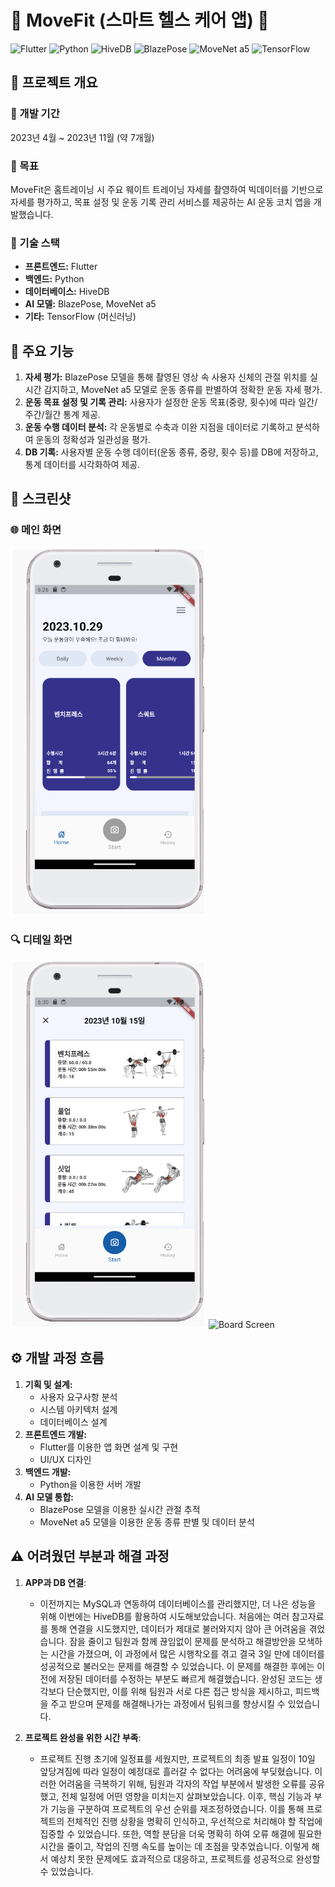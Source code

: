 # 💪 MoveFit (스마트 헬스 케어 앱) 💪

![Flutter](https://img.shields.io/badge/Flutter-blue?logo=flutter&style=flat-square)
![Python](https://img.shields.io/badge/Python-green?logo=python&style=flat-square)
![HiveDB](https://img.shields.io/badge/HiveDB-orange?logo=hivedb&style=flat-square)
![BlazePose](https://img.shields.io/badge/BlazePose-red?logo=ai&style=flat-square) 
![MoveNet a5](https://img.shields.io/badge/MoveNet%20a5-red?logo=ai&style=flat-square)
![TensorFlow](https://img.shields.io/badge/TensorFlow-yellow?logo=tensorflow&style=flat-square)

## 🎉 프로젝트 개요

### 📅 개발 기간
2023년 4월 ~ 2023년 11월 (약 7개월)

### 🎯 목표
MoveFit은 홈트레이닝 시 주요 웨이트 트레이닝 자세를 촬영하여 빅데이터를 기반으로 자세를 평가하고, 목표 설정 및 운동 기록 관리 서비스를 제공하는 AI 운동 코치 앱을 개발했습니다.

### 🔧 기술 스택
- **프론트엔드:** Flutter
- **백엔드:** Python
- **데이터베이스:** HiveDB
- **AI 모델:** BlazePose, MoveNet a5
- **기타:** TensorFlow (머신러닝)

## 🌟 주요 기능
1. **자세 평가:** BlazePose 모델을 통해 촬영된 영상 속 사용자 신체의 관절 위치를 실시간 감지하고, MoveNet a5 모델로 운동 종류를 판별하여 정확한 운동 자세 평가.
2. **운동 목표 설정 및 기록 관리:** 사용자가 설정한 운동 목표(중량, 횟수)에 따라 일간/주간/월간 통계 제공.
3. **운동 수행 데이터 분석:** 각 운동별로 수축과 이완 지점을 데이터로 기록하고 분석하여 운동의 정확성과 일관성을 평가.
4. **DB 기록:** 사용자별 운동 수행 데이터(운동 종류, 중량, 횟수 등)를 DB에 저장하고, 통계 데이터를 시각화하여 제공.


## 📸 스크린샷

### 🌐 메인 화면
![Main Screen](./git-images/git-main.png)

### 🔍 디테일 화면
![Detail Screen](./git-images/git-detail.png)
![Board Screen](./git-images/git-board.png)

## ⚙️ 개발 과정 흐름
1. **기획 및 설계:**
   - 사용자 요구사항 분석
   - 시스템 아키텍처 설계
   - 데이터베이스 설계
2. **프론트엔드 개발:**
   - Flutter를 이용한 앱 화면 설계 및 구현
   - UI/UX 디자인
3. **백엔드 개발:**
   - Python을 이용한 서버 개발
4. **AI 모델 통합:**
   - BlazePose 모델을 이용한 실시간 관절 추적
   - MoveNet a5 모델을 이용한 운동 종류 판별 및 데이터 분석

## ⚠️ 어려웠던 부분과 해결 과정

1. **APP과 DB 연결**:
   - 이전까지는 MySQL과 연동하여 데이터베이스를 관리했지만, 더 나은 성능을 위해 이번에는 HiveDB를 활용하여 시도해보았습니다.
처음에는 여러 참고자료를 통해 연결을 시도했지만, 데이터가 제대로 불러와지지 않아 큰 어려움을 겪었습니다. 
잠을 줄이고 팀원과 함께 끊임없이 문제를 분석하고 해결방안을 모색하는 시간을 가졌으며, 이 과정에서 많은 시행착오를 겪고 결국 3일 만에 데이터를 성공적으로 불러오는 문제를 해결할 수 있었습니다. 이 문제를 해결한 후에는 이전에 저장된 데이터를 수정하는 부분도 빠르게 해결했습니다. 완성된 코드는 생각보다 단순했지만, 이를 위해 팀원과 서로 다른 접근 방식을 제시하고, 피드백을 주고 받으며 문제를 해결해나가는 과정에서  팀워크를 향상시킬 수 있었습니다.

2. **프로젝트 완성을 위한 시간 부족**:
   - 프로젝트 진행 초기에 일정표를 세웠지만, 프로젝트의 최종 발표 일정이 10일 앞당겨짐에 따라 일정이 예정대로 흘러갈 수 없다는 어려움에 부딪혔습니다. 이러한 어려움을 극복하기 위해, 팀원과 각자의 작업 부분에서 발생한 오류를 공유했고, 전체 일정에 어떤 영향을 미치는지 살펴보았습니다. 이후, 핵심 기능과 부가 기능을 구분하여 프로젝트의 우선 순위를 재조정하였습니다. 이를 통해 프로젝트의 전체적인 진행 상황을 명확히 인식하고, 우선적으로 처리해야 할 작업에 집중할 수 있었습니다. 또한, 역할 분담을 더욱 명확히 하여 오류 해결에 필요한 시간을 줄이고, 작업의 진행 속도를 높이는 데 초점을 맞추었습니다. 이렇게 해서 예상치 못한 문제에도 효과적으로 대응하고, 프로젝트를 성공적으로 완성할 수 있었습니다.
 
